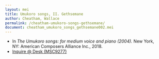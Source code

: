 ```yaml
---
layout: mei
title: Umukoro songs, II. Gethsemane
author: Cheatham, Wallace
permalink: /cheatham-umukoro-songs-gethsemane/
document: cheatham_umukoro_songs_gethsemane002.mei
---
```


- In *The Umukoro songs: for medium voice and piano (2004).* New York, NY: American Composers Alliance Inc., 2018.
- <a href="https://tufts.primo.exlibrisgroup.com/permalink/01TUN_INST/1kc9gia/alma991018220846603851" target="_blank"> Inquire @ Desk (MSC9277)</a>
